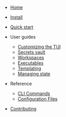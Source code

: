 - [Home](README.md "flow documentation")
- [Install](installation.md "Installation guide")
- [Quick start](quickstart.md "Quick start guide")

- User guides

    - [Customizing the TUI](guide/interactive.md "Customizing the interactive UI")
    - [Secrets vault](guide/secret.md "Using the secrets vault")
    - [Workspaces](guide/workspace.md "Managing workspaces")
    - [Executables](guide/executable.md "Managing executables")
    - [Templating](guide/templating.md "Using flowfile templates")
    - [Managing state](guide/state.md "Managing executable state")

- Reference

    - [CLI Commands](cli/README.md "Command line interface reference")
    - [Configuration Files](types/README.md "Configuration file reference")

- [Contributing](development.md "Development guide")

